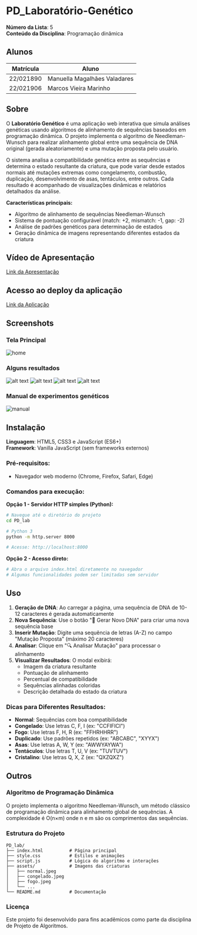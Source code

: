 # PD_Laboratório-Genético

**Número da Lista**: 5<br>
**Conteúdo da Disciplina**: Programação dinâmica<br>

## Alunos
|Matrícula | Aluno |
| -- | -- |
| 22/021890  |  Manuella Magalhães Valadares |
| 22/021906  |  Marcos Vieira Marinho |

## Sobre 
O **Laboratório Genético** é uma aplicação web interativa que simula análises genéticas usando algoritmos de alinhamento de sequências baseados em programação dinâmica. O projeto implementa o algoritmo de Needleman-Wunsch para realizar alinhamento global entre uma sequência de DNA original (gerada aleatoriamente) e uma mutação proposta pelo usuário.

O sistema analisa a compatibilidade genética entre as sequências e determina o estado resultante da criatura, que pode variar desde estados normais até mutações extremas como congelamento, combustão, duplicação, desenvolvimento de asas, tentáculos, entre outros. Cada resultado é acompanhado de visualizações dinâmicas e relatórios detalhados da análise.

**Características principais:**
- Algoritmo de alinhamento de sequências Needleman-Wunsch
- Sistema de pontuação configurável (match: +2, mismatch: -1, gap: -2)
- Análise de padrões genéticos para determinação de estados
- Geração dinâmica de imagens representando diferentes estados da criatura

## Vídeo de Apresentação

[Link da Apresentação](https://projeto-de-algoritmos-2025.github.io/PD_lab/)

## Acesso ao deploy da aplicação

[Link da Aplicação](https://projeto-de-algoritmos-2025.github.io/PD_lab/)

## Screenshots
### Tela Principal
![home](assets/home.png)
### Alguns resultados
![alt text](assets/estavel.png)
![alt text](assets/letal.png)
![alt text](assets/psiquico.png)
![alt text](assets/congelada.png)
### Manual de experimentos genéticos
![manual](assets/manual.png)


## Instalação 
**Linguagem**: HTML5, CSS3 e JavaScript (ES6+)<br>
**Framework**: Vanilla JavaScript (sem frameworks externos)<br>

### Pré-requisitos:
- Navegador web moderno (Chrome, Firefox, Safari, Edge)

### Comandos para execução:

**Opção 1 - Servidor HTTP simples (Python):**
```bash
# Navegue até o diretório do projeto
cd PD_lab

# Python 3
python -m http.server 8000

# Acesse: http://localhost:8000
```

**Opção 2 - Acesso direto:**
```bash
# Abra o arquivo index.html diretamente no navegador
# Algumas funcionalidades podem ser limitadas sem servidor
```

## Uso 
1. **Geração de DNA**: Ao carregar a página, uma sequência de DNA de 10-12 caracteres é gerada automaticamente
2. **Nova Sequência**: Use o botão "🔄 Gerar Novo DNA" para criar uma nova sequência base
3. **Inserir Mutação**: Digite uma sequência de letras (A-Z) no campo "Mutação Proposta" (máximo 20 caracteres)
4. **Analisar**: Clique em "🔍 Analisar Mutação" para processar o alinhamento
5. **Visualizar Resultados**: O modal exibirá:
   - Imagem da criatura resultante
   - Pontuação de alinhamento
   - Percentual de compatibilidade
   - Sequências alinhadas coloridas
   - Descrição detalhada do estado da criatura

### Dicas para Diferentes Resultados:
- **Normal**: Sequências com boa compatibilidade
- **Congelado**: Use letras C, F, I (ex: "CCFIFICI")
- **Fogo**: Use letras F, H, R (ex: "FFHRHHRR")
- **Duplicado**: Use padrões repetidos (ex: "ABCABC", "XYYX")
- **Asas**: Use letras A, W, Y (ex: "AWWYAYWA")
- **Tentáculos**: Use letras T, U, V (ex: "TUVTUV")
- **Cristalino**: Use letras Q, X, Z (ex: "QXZQXZ")

## Outros 
### Algoritmo de Programação Dinâmica
O projeto implementa o algoritmo Needleman-Wunsch, um método clássico de programação dinâmica para alinhamento global de sequências. A complexidade é O(n×m) onde n e m são os comprimentos das sequências.

### Estrutura do Projeto
```
PD_lab/
├── index.html          # Página principal
├── style.css           # Estilos e animações
├── script.js           # Lógica do algoritmo e interações
├── assets/             # Imagens das criaturas
│   ├── normal.jpeg
│   ├── congelado.jpeg
│   ├── fogo.jpeg
│   └── ...
└── README.md           # Documentação
```

### Licença
Este projeto foi desenvolvido para fins acadêmicos como parte da disciplina de Projeto de Algoritmos.